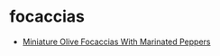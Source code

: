 # focaccias

 * [Miniature Olive Focaccias With Marinated Peppers](index/m/miniature-olive-focaccias-with-marinated-peppers-14257.json)
